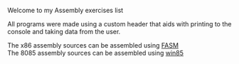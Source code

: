 Welcome to my Assembly exercises list

All programs were made using a custom header that aids with printing to the console and taking data from the user.

The x86 assembly sources can be assembled using <a href="https://flatassembler.net/">FASM</a><br>
The 8085 assembly sources can be assembled using <a href="https://www.deus.gr/win85/download.htm">win85</a>
